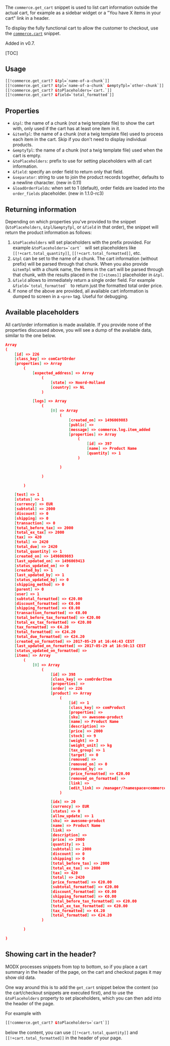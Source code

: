 The `commerce.get_cart` snippet is used to list cart information outside the actual cart, for example as a sidebar widget or a "You have X items in your cart" link in a header. 

To display the fully functional cart to allow the customer to checkout, use the [`commerce.cart`](cart) snippet.

Added in v0.7.

[TOC]

## Usage

```` html
[[!commerce.get_cart? &tpl=`name-of-a-chunk`]]
[[!commerce.get_cart? &tpl=`name-of-a-chunk` &emptyTpl=`other-chunk`]]
[[!commerce.get_cart? &toPlaceholders=`cart.`]]
[[!commerce.get_cart? &field=`total_formatted`]]
````

## Properties

- `&tpl`: the name of a chunk (_not_ a twig template file) to show the cart with, only used if the cart has at least one item in it.
- `&itemTpl`: the name of a chunk (_not_ a twig template file) used to process each item in the cart. Skip if you don't need to display individual products.
- `&emptyTpl`: the name of a chunk (_not_ a twig template file) used when the cart is empty.
- `&toPlaceholders`: prefix to use for setting placeholders with all cart information.
- `&field`: specify an order field to return only that field.
- `&separator`: string to use to join the product records together, defaults to a newline character. (new in 0.11)
- `&loadOrderFields`: when set to 1 (default), order fields are loaded into the `order_fields` placeholder. (new in 1.1.0-rc3)

## Returning information

Depending on which properties you've provided to the snippet (`&toPlaceholders`, `&tpl`/`&emptyTpl`, or `&field` in that order), the snippet will return the product information as follows:

1. `&toPlaceholders` will set placeholders with the prefix provided. For example ```&toPlaceholders=`cart` ``` will set placeholders like `[[!+cart.total_quantity]]`, `[[!+cart.total_formatted]]`, etc.
2. `&tpl` can be set to the name of a chunk. The cart information (without prefix) will be parsed through that chunk. When you also provide `&itemTpl` with a chunk name, the items in the cart will be parsed through that chunk, with the results placed in the `[[+items]]` placeholder in `&tpl`.
3. `&field` allows to immediately return a single order field. For example ```&field=`total_formatted` ``` to return just the formatted total order price.
4. If none of the above are provided, all available cart information is dumped to screen in a `<pre>` tag. Useful for debugging. 

## Available placeholders

All cart/order information is made available. If you provide none of the properties discussed above, you will see a dump of the available data, similar to the one below.

```` json
Array
(
    [id] => 226
    [class_key] => comCartOrder
    [properties] => Array
        (
            [expected_address] => Array
                (
                    [state] => Noord-Holland
                    [country] => NL
                )

            [logs] => Array
                (
                    [0] => Array
                        (
                            [created_on] => 1496069083
                            [public] => 
                            [message] => commerce.log.item_added
                            [properties] => Array
                                (
                                    [id] => 397
                                    [name] => Product Name
                                    [quantity] => 1
                                )

                        )

                )

        )

    [test] => 1
    [status] => 1
    [currency] => EUR
    [subtotal] => 2000
    [discount] => 0
    [shipping] => 0
    [transaction] => 0
    [total_before_tax] => 2000
    [total_ex_tax] => 2000
    [tax] => 420
    [total] => 2420
    [total_due] => 2420
    [total_quantity] => 1
    [created_on] => 1496069083
    [last_updated_on] => 1496069413
    [status_updated_on] => 0
    [created_by] => 1
    [last_updated_by] => 1
    [status_updated_by] => 0
    [shipping_method] => 0
    [parent] => 0
    [user] => 1
    [subtotal_formatted] => €20.00
    [discount_formatted] => €0.00
    [shipping_formatted] => €0.00
    [transaction_formatted] => €0.00
    [total_before_tax_formatted] => €20.00
    [total_ex_tax_formatted] => €20.00
    [tax_formatted] => €4.20
    [total_formatted] => €24.20
    [total_due_formatted] => €24.20
    [created_on_formatted] => 2017-05-29 at 16:44:43 CEST
    [last_updated_on_formatted] => 2017-05-29 at 16:50:13 CEST
    [status_updated_on_formatted] => 
    [items] => Array
        (
            [0] => Array
                (
                    [id] => 398
                    [class_key] => comOrderItem
                    [properties] => 
                    [order] => 226
                    [product] => Array
                        (
                            [id] => 1
                            [class_key] => comProduct
                            [properties] => 
                            [sku] => awesome-product
                            [name] => Product Name
                            [description] => 
                            [price] => 2000
                            [stock] => 9
                            [weight] => 3
                            [weight_unit] => kg
                            [tax_group] => 1
                            [target] => 0
                            [removed] => 
                            [removed_on] => 0
                            [removed_by] => 
                            [price_formatted] => €20.00
                            [removed_on_formatted] => 
                            [link] => 
                            [edit_link] => /manager/?namespace=commerce&a=index&ca=product/update&id=1
                        )

                    [idx] => 20
                    [currency] => EUR
                    [status] => 0
                    [allow_update] => 1
                    [sku] => awesome-product
                    [name] => Product Name
                    [link] => 
                    [description] => 
                    [price] => 2000
                    [quantity] => 1
                    [subtotal] => 2000
                    [discount] => 0
                    [shipping] => 0
                    [total_before_tax] => 2000
                    [total_ex_tax] => 2000
                    [tax] => 420
                    [total] => 2420
                    [price_formatted] => €20.00
                    [subtotal_formatted] => €20.00
                    [discount_formatted] => €0.00
                    [shipping_formatted] => €0.00
                    [total_before_tax_formatted] => €20.00
                    [total_ex_tax_formatted] => €20.00
                    [tax_formatted] => €4.20
                    [total_formatted] => €24.20
                )

        )

)
````

## Showing cart in the header?

MODX processes snippets from top to bottom, so if you place a cart  summary in the header of the page, on the cart and checkout pages it may show old data. 

One way around this is to add the `get_cart` snippet below the content (so the cart/checkout snippets are executed first), and to use the `&toPlaceholders` property to set placeholders, which you can then add into the header of the page.

For example with 
```` html
[[!commerce.get_cart? &toPlaceholders=`cart`]]
````
below the content, you can use `[[!+cart.total_quantity]]` and `[[!+cart.total_formatted]]` in the header of your page.
